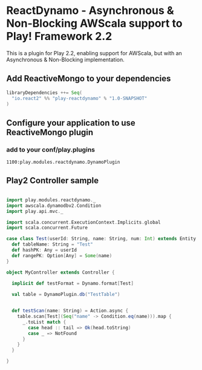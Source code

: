# ReactDynamo - Asynchronous & Non-Blocking AWScala support to Play! Framework 2.2

This is a plugin for Play 2.2, enabling support for AWScala, but with an Asynchronous & Non-Blocking implementation.


## Add ReactiveMongo to your dependencies

```scala
libraryDependencies ++= Seq(
  "io.react2" %% "play-reactdynamo" % "1.0-SNAPSHOT"
)
```

## Configure your application to use ReactiveMongo plugin
### add to your conf/play.plugins
```
1100:play.modules.reactdynamo.DynamoPlugin
```

## Play2 Controller sample

```scala

import play.modules.reactdynamo._
import awscala.dynamodbv2.Condition
import play.api.mvc._

import scala.concurrent.ExecutionContext.Implicits.global
import scala.concurrent.Future

case class Test(userId: String, name: String, num: Int) extends Entity {
  def tableName: String = "Test"
  def hashPK: Any = userId
  def rangePK: Option[Any] = Some(name)
}

object MyController extends Controller {
  
  implicit def testFormat = Dynamo.format[Test]

  val table = DynamoPlugin.db("TestTable")


  def testScan(name: String) = Action.async {
    table.scan[Test](Seq("name" -> Condition.eq(name))).map {
      _.toList match {
        case head :: tail => Ok(head.toString)
        case _ => NotFound
      }
    }
  }

}
```


